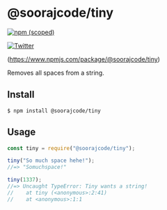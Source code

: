 # @soorajcode/tiny

[![npm (scoped)](https://img.shields.io/npm/v/@soorajcode/tiny.svg)](https://www.npmjs.com/package/@soorajcode/tiny)

[![Twitter](https://img.shields.io/twitter/url/https/github.com/soorajvinodan/tinymodule.svg?style=social)](https://twitter.com/intent/tweet?text=Wow:&url=https%3A%2F%2Fgithub.com%2Fsoorajvinodan%2Ftinymodule)

(https://www.npmjs.com/package/@soorajcode/tiny)

Removes all spaces from a string.

## Install

```
$ npm install @soorajcode/tiny
```

## Usage

```js
const tiny = require("@soorajcode/tiny");

tiny("So much space hehe!");
//=> "Somuchspace!"

tiny(1337);
//=> Uncaught TypeError: Tiny wants a string!
//    at tiny (<anonymous>:2:41)
//    at <anonymous>:1:1
```
